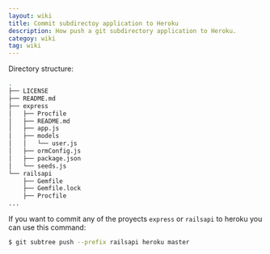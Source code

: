 ```yaml
---
layout: wiki
title: Commit subdirectoy application to Heroku
description: How push a git subdirectory application to Heroku.
categoy: wiki
tag: wiki
---
```


Directory structure:

```bash
.
├── LICENSE
├── README.md
├── express
│   ├── Procfile
│   ├── README.md
│   ├── app.js
│   ├── models
│   │   └── user.js
│   ├── ormConfig.js
│   ├── package.json
│   └── seeds.js
└── railsapi
    ├── Gemfile
    ├── Gemfile.lock
    ├── Procfile
...
```

If you want to commit any of the proyects `express` or `railsapi` to heroku you
can use this command:

```bash
$ git subtree push --prefix railsapi heroku master
```

